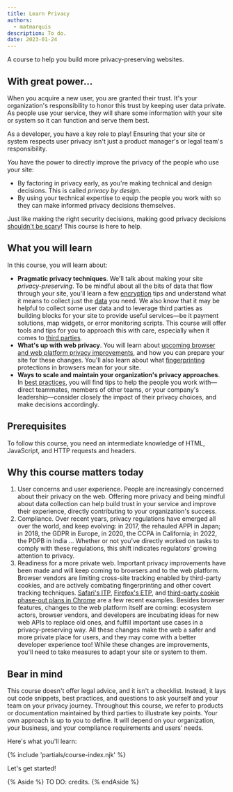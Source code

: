 ```yaml
---
title: Learn Privacy
authors:
  - matmarquis
description: To do.
date: 2023-01-24
---
```


A course to help you build more privacy-preserving websites.

## With great power…

When you acquire a new user, you are granted their trust. It's your organization's responsibility to honor this trust by keeping
user data private. As people use your service, they will share some information with your site or system so it can function
and serve them best.

As a developer, you have a key role to play! Ensuring that your site or system respects user privacy isn't just a product
manager's or legal team's responsibility.

_You_ have the power to directly improve the privacy of the people who use your site:
* By factoring in privacy early, as you're making technical and design decisions. This is called _privacy by design_.
* By using your technical expertise to equip the people you work with so they can make informed privacy decisions themselves.

Just like making the right security decisions, making good privacy decisions [shouldn't be scary](/security-not-scary/)!
This course is here to help.

## What you will learn

In this course, you will learn about:

* **Pragmatic privacy techniques**. We'll talk about making your site _privacy-preserving_. To be mindful about all the bits
of data that flow through your site, you'll learn a few [encryption](/learn/privacy/encryption/) tips and understand what
it means to collect just the [data](/learn/privacy/data/) you need. We also know that it may be helpful to collect
some user data and to leverage third parties as building blocks for your site to provide useful services—be it payment solutions, map widgets, or
error monitoring scripts. This course will offer tools and tips for you to approach this with care, especially when it
comes to [third parties](/learn/privacy/third-parties/).
* **What's up with web privacy**. You will learn about [upcoming browser and web platform privacy improvements](/learn/privacy/third-parties/#API-proposals),
and how you can prepare your site for these changes. You'll also learn about what [fingerprinting](/learn/privacy/fingerprinting/) protections
in browsers mean for your site.
* **Ways to scale and maintain your organization's privacy approaches**. In [best practices](/learn/privacy/best-practices),
you will find tips to help the people you work with—direct teammates, members of other teams, or your company's leadership—consider
closely the impact of their privacy choices, and make decisions accordingly.

## Prerequisites

To follow this course, you need an intermediate knowledge of HTML, JavaScript, and HTTP requests and headers.

## Why this course matters today

1. User concerns and user experience. People are increasingly concerned about their privacy on the web. Offering more privacy
and being mindful about data collection can help build trust in your service and improve their experience, directly contributing
to your organization's success.
1. Compliance. Over recent years, privacy regulations have emerged all over the world, and keep evolving: in 2017, the
rehauled APPI in Japan; in 2018, the GDPR in Europe, in 2020, the CCPA in California; in 2022, the PDPB in India …
Whether or not you've directly worked on tasks to comply with these regulations, this shift indicates regulators’
growing attention to privacy.
1. Readiness for a more private web. Important privacy improvements have been made and will keep coming to browsers and
to the web platform. Browser vendors are limiting cross-site tracking enabled by third-party cookies, and are actively
combating fingerprinting and other covert tracking techniques. [Safari's ITP](https://webkit.org/blog/9521/intelligent-tracking-prevention-2-3/),
[Firefox's ETP](https://support.mozilla.org/en-US/kb/enhanced-tracking-protection-firefox-desktop),
and [third-party cookie phase-out plans in Chrome](https://blog.chromium.org/2020/01/building-more-private-web-path-towards.html) are a few recent examples.
Besides browser features, changes to the web platform itself are coming: ecosystem actors, browser vendors, and developers are
incubating ideas for new web APIs to replace old ones, and fulfill important use cases in a privacy-preserving way.
All these changes make the web a safer and more private place for users, and they may come with a better developer
experience too! While these changes are improvements, you'll need to take measures to adapt your site or system to them.

## Bear in mind

This course doesn't offer legal advice, and it isn't a checklist. Instead, it lays out code snippets, best practices,
and questions to ask yourself and your team on your privacy journey. Throughout this course, we refer to products or
documentation maintained by third parties to illustrate key points. Your own approach is up to you to define. It will
depend on your organization, your business, and your compliance requirements and users’ needs.


Here's what you'll learn:

{% include 'partials/course-index.njk' %}

Let's get started!

{% Aside %}
TO DO: credits.
{% endAside %}
